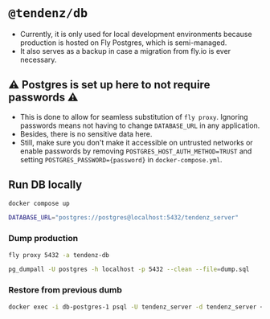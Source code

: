 # `@tendenz/db`

- Currently, it is only used for local development environments because production is hosted on Fly Postgres, which is semi-managed.
- It also serves as a backup in case a migration from fly.io is ever necessary.

## ⚠️ Postgres is set up here to not require passwords ⚠️

- This is done to allow for seamless substitution of `fly proxy`. Ignoring passwords means not having to change `DATABASE_URL` in any application.
- Besides, there is no sensitive data here.
- Still, make sure you don't make it accessible on untrusted networks or enable passwords by removing `POSTGRES_HOST_AUTH_METHOD=TRUST` and setting `POSTGRES_PASSWORD={password}` in `docker-compose.yml`.

## Run DB locally

```sh
docker compose up
```

```sh
DATABASE_URL="postgres://postgres@localhost:5432/tendenz_server"
```

### Dump production

```sh
fly proxy 5432 -a tendenz-db

pg_dumpall -U postgres -h localhost -p 5432 --clean --file=dump.sql
```

### Restore from previous dumb

```sh
docker exec -i db-postgres-1 psql -U tendenz_server -d tendenz_server < ./dump.sql
```
